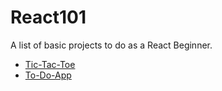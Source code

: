 # React101
A list of basic projects to do as a React Beginner.
- [Tic-Tac-Toe](https://github.com/Refilwe-M-Mashile/tic-tac-toe)
- [To-Do-App](https://github.com/Refilwe-M-Mashile/vue-planner)
